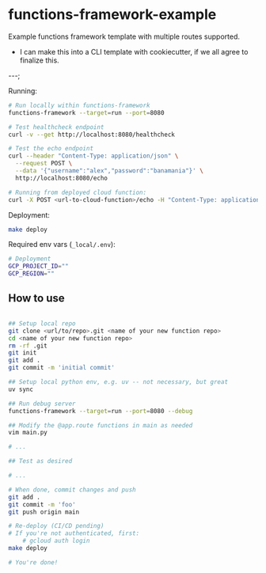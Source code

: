 # functions-framework-example

Example functions framework template with multiple routes supported.

* I can make this into a CLI template with cookiecutter, if we all agree to finalize this.

---;

Running:

```bash
# Run locally within functions-framework
functions-framework --target=run --port=8080 

# Test healthcheck endpoint 
curl -v --get http://localhost:8080/healthcheck

# Test the echo endpoint
curl --header "Content-Type: application/json" \
  --request POST \
  --data '{"username":"alex","password":"banamania"}' \
  http://localhost:8080/echo

# Running from deployed cloud function: 
curl -X POST <url-to-cloud-function>/echo -H "Content-Type: application/json" -d '{"foo": "bar"}
```

Deployment:

```bash
make deploy
```

Required env vars (`_local/.env`):

```bash
# Deployment 
GCP_PROJECT_ID=""
GCP_REGION=""
```

## How to use

```bash

## Setup local repo
git clone <url/to/repo>.git <name of your new function repo>
cd <name of your new function repo>
rm -rf .git 
git init 
git add .
git commit -m 'initial commit'

## Setup local python env, e.g. uv -- not necessary, but great 
uv sync 

## Run debug server 
functions-framework --target=run --port=8080 --debug 

## Modify the @app.route functions in main as needed 
vim main.py 

# ...

## Test as desired 

# ...

# When done, commit changes and push 
git add . 
git commit -m 'foo'
git push origin main 

# Re-deploy (CI/CD pending)
# If you're not authenticated, first: 
    # gcloud auth login
make deploy  

# You're done!
```
